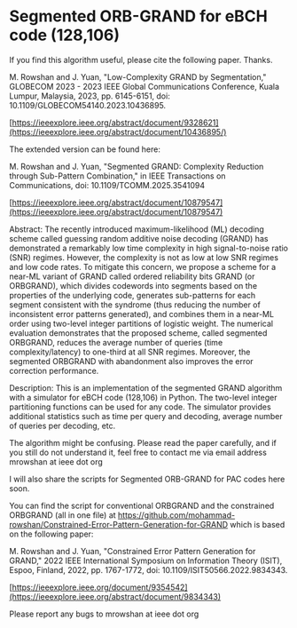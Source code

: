 # Segmented ORB-GRAND for eBCH code (128,106)
If you find this algorithm useful, please cite the following paper. Thanks.

M. Rowshan and J. Yuan, "Low-Complexity GRAND by Segmentation," GLOBECOM 2023 - 2023 IEEE Global Communications Conference, Kuala Lumpur, Malaysia, 2023, pp. 6145-6151, doi: 10.1109/GLOBECOM54140.2023.10436895.

[https://ieeexplore.ieee.org/abstract/document/9328621](https://ieeexplore.ieee.org/abstract/document/10436895/)

The extended version can be found here: 

M. Rowshan and J. Yuan, "Segmented GRAND: Complexity Reduction through Sub-Pattern Combination," in IEEE Transactions on Communications, doi: 10.1109/TCOMM.2025.3541094

[https://ieeexplore.ieee.org/abstract/document/10879547](https://ieeexplore.ieee.org/abstract/document/10879547)

Abstract: The recently introduced maximum-likelihood (ML) decoding scheme called guessing random additive noise decoding (GRAND) has demonstrated a remarkably low time complexity in high signal-to-noise ratio (SNR) regimes. However, the complexity is not as low at low SNR regimes and low code rates. To mitigate this concern, we propose a scheme for a near-ML variant of GRAND called ordered reliability bits GRAND (or ORBGRAND), which divides codewords into segments based on the properties of the underlying code, generates sub-patterns for each segment consistent with the syndrome (thus reducing the number of inconsistent error patterns generated), and combines them in a near-ML order using two-level integer partitions of logistic weight. The numerical evaluation demonstrates that the proposed scheme, called segmented ORBGRAND, reduces the average number of queries (time complexity/latency) to one-third at all SNR regimes. Moreover, the segmented ORBGRAND with abandonment also improves the error correction performance.

Description: 
This is an implementation of the segmented GRAND algorithm with a simulator for eBCH code (128,106) in Python. The two-level integer partitioning functions can be used for any code. 
The simulator provides additional statistics such as time per query and decoding, average number of queries per decoding, etc.

The algorithm might be confusing. Please read the paper carefully, and if you still do not understand it, feel free to contact me via email address mrowshan at ieee dot org

I will also share the scripts for Segmented ORB-GRAND for PAC codes here soon.

You can find the script for conventional ORBGRAND and the constrained ORBGRAND (all in one file) at https://github.com/mohammad-rowshan/Constrained-Error-Pattern-Generation-for-GRAND which is based on the following paper:

M. Rowshan and J. Yuan, "Constrained Error Pattern Generation for GRAND," 2022 IEEE International Symposium on Information Theory (ISIT), Espoo, Finland, 2022, pp. 1767-1772, doi: 10.1109/ISIT50566.2022.9834343.

[https://ieeexplore.ieee.org/document/9354542](https://ieeexplore.ieee.org/abstract/document/9834343)

Please report any bugs to mrowshan at ieee dot org
